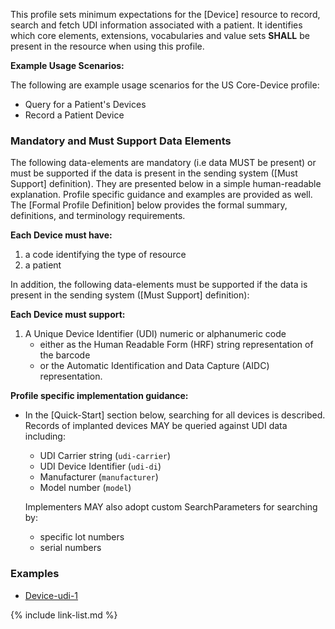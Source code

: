 ﻿This profile sets minimum expectations for the [Device] resource to record, search and fetch UDI information associated with a patient. It identifies which core elements, extensions, vocabularies and value sets **SHALL** be present in the resource when using this profile.

**Example Usage Scenarios:**

The following are example usage scenarios for the US Core-Device profile:

-   Query for a Patient's Devices
-   Record a Patient Device

### Mandatory and Must Support Data Elements

The following data-elements are mandatory (i.e data MUST be present) or must be supported if the data is present in the sending system ([Must Support] definition). They are presented below in a simple human-readable explanation.  Profile specific guidance and examples are provided as well.  The [Formal Profile Definition] below provides the  formal summary, definitions, and  terminology requirements.

**Each Device must have:**

1.  a code identifying the type of resource
1.  a patient

In addition, the following data-elements must be supported if the data is present in the sending system ([Must Support] definition):

**Each Device must support:**

1. A Unique Device Identifier (UDI) numeric or alphanumeric code
   - either as the Human Readable Form (HRF) string representation of the barcode
   - or the Automatic Identification and Data Capture (AIDC) representation.

**Profile specific implementation guidance:**

* In the [Quick-Start] section below, searching for all devices is described. Records of implanted devices MAY be queried against UDI data including:

    - UDI Carrier string (`udi-carrier`)
    - UDI Device Identifier (`udi-di`)
    - Manufacturer (`manufacturer`)
    - Model number (`model`)

  Implementers MAY also adopt custom SearchParameters for searching by:

    - specific lot numbers
    - serial numbers

### Examples

- [Device-udi-1](Device-udi-1.html)

{% include link-list.md %}

